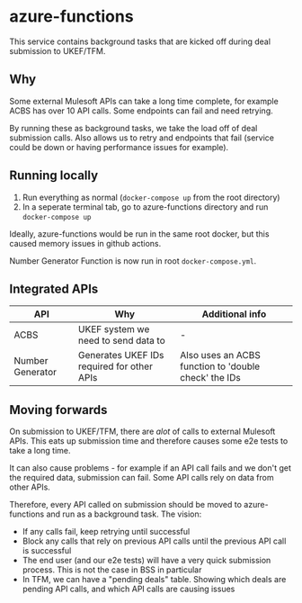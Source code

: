 # azure-functions

This service contains background tasks that are kicked off during deal submission to UKEF/TFM.

## Why

Some external Mulesoft APIs can take a long time complete, for example ACBS has over 10 API calls. Some endpoints can fail and need retrying.

By running these as background tasks, we take the load off of deal submission calls. Also allows us to retry and endpoints that fail (service could be down or having performance issues for example).

## Running locally

1. Run everything as normal (`docker-compose up` from the root directory)
2. In a seperate terminal tab, go to azure-functions directory and run `docker-compose up`

Ideally, azure-functions would be run in the same root docker, but this caused memory issues in github actions.

Number Generator Function is now run in root `docker-compose.yml`.

## Integrated APIs

| API | Why | Additional info |
| ------- | --- | --- |
| ACBS | UKEF system we need to send data to | - |
| Number Generator | Generates UKEF IDs required for other APIs | Also uses an ACBS function to 'double check' the IDs |

## Moving forwards

On submission to UKEF/TFM, there are _alot_ of calls to external Mulesoft APIs. This eats up submission time and therefore causes some e2e tests to take a long time.

It can also cause problems - for example if an API call fails and we don't get the required data, submission can fail. Some API calls rely on data from other APIs.

Therefore, every API called on submission should be moved to azure-functions and run as a background task. The vision:

- If any calls fail, keep retrying until successful
- Block any calls that rely on previous API calls until the previous API call is successful
- The end user (and our e2e tests) will have a very quick submission process. This is not the case in BSS in particular
- In TFM, we can have a "pending deals" table. Showing which deals are pending API calls, and which API calls are causing issues

